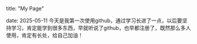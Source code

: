 title: "My Page"

date: 2025-05-11
今天是我第一次使用github，通过学习长进了一点，以后要坚持学习，肯定能学到很多东西，早就听说了github，也早都注册了，既然那么多人使用，肯定有长处，给自己加油！
